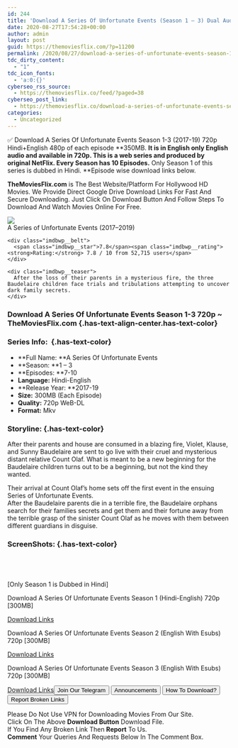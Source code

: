 ```yaml
---
id: 244
title: 'Download A Series Of Unfortunate Events (Season 1 – 3) Dual Audio {Hindi-English} 720p WeB-DL HD [300MB]'
date: 2020-08-27T17:54:28+00:00
author: admin
layout: post
guid: https://themoviesflix.com/?p=11200
permalink: /2020/08/27/download-a-series-of-unfortunate-events-season-1-3-dual-audio-hindi-english-720p-web-dl-hd-300mb/
tdc_dirty_content:
  - "1"
tdc_icon_fonts:
  - 'a:0:{}'
cyberseo_rss_source:
  - https://themoviesflix.co/feed/?paged=38
cyberseo_post_link:
  - https://themoviesflix.co/download-a-series-of-unfortunate-events-season-1-3-hindi-english-720p/
categories:
  - Uncategorized
---
```

✅ Download A Series Of Unfortunate Events Season 1-3 (2017-19) 720p Hindi+English 480p of each episode&nbsp;**350MB.&nbsp;**It is in English only English audio and available in&nbsp;720p. This is a web series and produced by original&nbsp;**NetFlix**. Every Season has 10 Episodes.**&nbsp;Only Season 1 of this series is dubbed in Hindi.&nbsp;**Episode wise download links below.

**TheMoviesFlix.com**&nbsp;is The Best Website/Platform For Hollywood HD Movies. We Provide Direct Google Drive Download Links For Fast And Secure Downloading. Just Click On Download Button And Follow Steps To Download And Watch Movies Online For Free.

<div class="imdbwp imdbwp--movie dark">
  <div class="imdbwp__thumb">
    <a class="imdbwp__link" target="_blank" title="A Series of Unfortunate Events" href="https://www.imdb.com/title/tt4834206/" rel="nofollow noopener noreferrer"><img class="imdbwp__img" src="https://m.media-amazon.com/images/M/MV5BMTYzMjA3OTgxOV5BMl5BanBnXkFtZTgwMjAwMDU5NjM@._V1_SX300.jpg" /></a>
  </div>
  
  <div class="imdbwp__content">
    <div class="imdbwp__header">
      <span class="imdbwp__title">A Series of Unfortunate Events</span> (2017–2019)
    </div>
    
    <div class="imdbwp__belt">
      <span class="imdbwp__star">7.8</span><span class="imdbwp__rating"><strong>Rating:</strong> 7.8 / 10 from 52,715 users</span>
    </div>
    
    <div class="imdbwp__teaser">
      After the loss of their parents in a mysterious fire, the three Baudelaire children face trials and tribulations attempting to uncover dark family secrets.
    </div>
  </div>
</div>

### Download A Series Of Unfortunate Events Season 1-3 720p ~ TheMoviesFlix.com {.has-text-align-center.has-text-color}

### Series Info:&nbsp; {.has-text-color}

  * **Full Name:&nbsp;**A Series Of Unfortunate Events
  * **Season:&nbsp;**1 – 3
  * **Episodes:&nbsp;**7-10
  * **Language:**&nbsp;Hindi-English
  * **Release Year:&nbsp;**2017-19
  * **Size:**&nbsp;300MB (Each Episode)
  * **Quality:**&nbsp;720p WeB-DL
  * **Format:**&nbsp;Mkv

### Storyline: {.has-text-color}

After their parents and house are consumed in a blazing fire, Violet, Klause, and Sunny Baudelaire are sent to go live with their cruel and mysterious distant relative Count Olaf. What is meant to be a new beginning for the Baudelaire children turns out to be a beginning, but not the kind they wanted.

Their arrival at Count Olaf’s home sets off the first event in the ensuing Series of Unfortunate Events.  
After the Baudelaire parents die in a terrible fire, the Baudelaire orphans search for their families secrets and get them and their fortune away from the terrible grasp of the sinister Count Olaf as he moves with them between different guardians in disguise.

### ScreenShots: {.has-text-color}

<div class="wp-block-image">
  <figure class="aligncenter"><img src="https://i.imgur.com/PmCm9AN.jpg" alt /></figure>
</div>

<div class="wp-block-image">
  <figure class="aligncenter"><img src="https://i.imgur.com/hXOYhAh.jpg" alt /></figure>
</div>

<div class="wp-block-image">
  <figure class="aligncenter"><img src="https://i.imgur.com/I8oBIlK.jpg" alt /></figure>
</div>

<div class="wp-block-image">
  <figure class="aligncenter"><img src="https://i.imgur.com/QPAUH0A.jpg" alt /></figure>
</div>

<p class="has-text-align-center has-vivid-red-color has-text-color">
  [Only Season 1 is Dubbed in Hindi]
</p>

<p class="has-text-align-center has-text-color">
  Download A Series Of Unfortunate Events Season 1 (Hindi-English) 720p [300MB]
</p>

<span class="mb-center maxbutton-3-center"><span class="maxbutton-3-container mb-container"><a class="maxbutton-3 maxbutton maxbutton-post-button" target="_blank" rel="nofollow noopener noreferrer" href="https://coinquint.com/a7640/"><span class="mb-text">Download Links</span></a></span></span>

<p class="has-text-align-center has-text-color">
  Download A Series Of Unfortunate Events Season 2 (English With Esubs) 720p [300MB]
</p>

<span class="mb-center maxbutton-3-center"><span class="maxbutton-3-container mb-container"><a class="maxbutton-3 maxbutton maxbutton-post-button" target="_blank" rel="nofollow noopener noreferrer" href="https://coinquint.com/a7630/"><span class="mb-text">Download Links</span></a></span></span>

<p class="has-text-align-center has-text-color">
  Download A Series Of Unfortunate Events Season 3 (English With Esubs) 720p [300MB]
</p>

<span class="mb-center maxbutton-3-center"><span class="maxbutton-3-container mb-container"><a class="maxbutton-3 maxbutton maxbutton-post-button" target="_blank" rel="nofollow noopener noreferrer" href="https://coinquint.com/a7635/"><span class="mb-text">Download Links</span></a></span></span><a href="https://t.me/themoviesflixcom" target="_blank" data-wpel-link="external" rel="nofollow external noopener noreferrer"><button class="button button5">Join Our Telegram</button></a> <a href="https://themoviesflix.co/download-a-series-of-unfortunate-events-season-1-3-hindi-english-720p/#" target="_blank" data-wpel-link="external" rel="nofollow external noopener noreferrer"><button class="button button5">Announcements</button></a> <a href="https://themoviesflix.com/how-to-download/" target="_blank" data-wpel-link="external" rel="nofollow external noopener noreferrer"><button class="button button5">How To Download?</button></a> <a href="https://themoviesflix.co/download-a-series-of-unfortunate-events-season-1-3-hindi-english-720p/#" target="_blank" data-wpel-link="external" rel="nofollow external noopener noreferrer"><button class="button button5">Report Broken Links</button></a> 

<div class="alert alert-danger">
  Please Do Not Use VPN for Downloading Movies From Our Site.
</div>

<div class="alert alert-success">
  Click On The Above <strong>Download Button</strong> Download File.
</div>

<div class="alert alert-warning">
  If You Find Any Broken Link Then <strong>Report</strong> To Us.
</div>

<div class="alert alert-info">
  <strong>Comment</strong> Your Queries And Requests Below In The Comment Box.
</div>